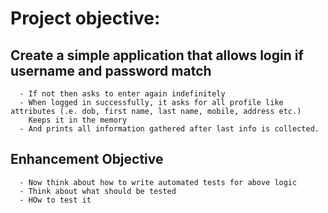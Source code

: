 # Project objective:
  ## Create a simple application that allows login if username and password match
      - If not then asks to enter again indefinitely
      - When logged in successfully, it asks for all profile like attributes (.e. dob, first name, last name, mobile, address etc.)
        Keeps it in the memory
      - And prints all information gathered after last info is collected.
      
   ## Enhancement Objective
      - Now think about how to write automated tests for above logic
      - Think about what should be tested
      - HOw to test it   
